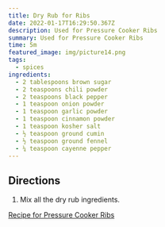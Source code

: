 ```yaml
---
title: Dry Rub for Ribs
date: 2022-01-17T16:29:50.367Z
description: Used for Pressure Cooker Ribs
summary: Used for Pressure Cooker Ribs
time: 5m
featured_image: img/picture14.png
tags:
  - spices
ingredients:
  - 2 tablespoons brown sugar
  - 2 teaspoons chili powder
  - 2 teaspoons black pepper
  - 1 teaspoon onion powder
  - 1 teaspoon garlic powder
  - 1 teaspoon cinnamon powder
  - 1 teaspoon kosher salt
  - ½ teaspoon ground cumin
  - ½ teaspoon ground fennel
  - ¼ teaspoon cayenne pepper
---
```

## Directions

1. Mix all the dry rub ingredients.

[Recipe for Pressure Cooker Ribs](/recipes/pressure-cooker-ribs/)